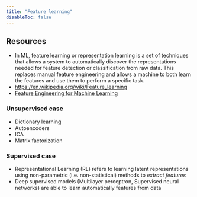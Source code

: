 ```yaml
---
title: "Feature learning"
disableToc: false 
---
```


## Resources
- In ML, feature learning or representation learning is a set of techniques that allows a system to automatically discover the representations needed for feature detection or classification from raw data. This replaces manual feature engineering and allows a machine to both learn the features and use them to perform a specific task.
- https://en.wikipedia.org/wiki/Feature_learning
- [Feature Engineering for Machine Learning](https://towardsdatascience.com/feature-engineering-for-machine-learning-434c9b4912c6)

### Unsupervised case
- Dictionary learning
- Autoencoders
- ICA
- Matrix factorization

### Supervised case
- Representational Learning (RL) refers to learning latent representations using non-parametric (i.e. non-statistical) methods to _extract features_
- Deep supervised models (Multilayer perceptron, Supervised neural networks) are able to learn automatically features from data



